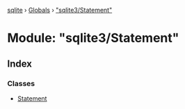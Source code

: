 [sqlite](../README.md) › [Globals](../globals.md) › ["sqlite3/Statement"](_sqlite3_sqlite3statement_.md)

# Module: "sqlite3/Statement"

## Index

### Classes

* [Statement](../classes/_sqlite3_sqlite3statement_.sqlite3statement.md)
